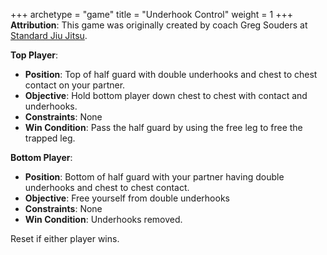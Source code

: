 +++
archetype = "game"
title = "Underhook Control"
weight = 1
+++
**Attribution**: This game was originally created by coach Greg Souders at [Standard Jiu Jitsu](https://standardjiujitsu.com).


**Top Player**:
  * **Position**: Top of half guard with double underhooks and chest to chest contact on your partner.
  * **Objective**: Hold bottom player down chest to chest with contact and underhooks.
  * **Constraints**: None
  * **Win Condition**: Pass the half guard by using the free leg to free the trapped leg.

**Bottom Player**:
  * **Position**: Bottom of half guard with your partner having double underhooks and chest to chest contact.
  * **Objective**: Free yourself from double underhooks
  * **Constraints**: None
  * **Win Condition**: Underhooks removed.

Reset if either player wins.